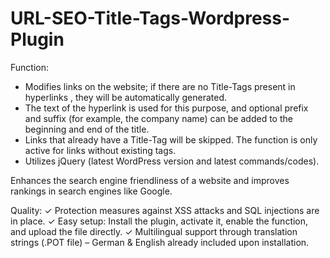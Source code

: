 # URL-SEO-Title-Tags-Wordpress-Plugin

Function:

- Modifies links on the website; if there are no Title-Tags present in hyperlinks <a>, they will be automatically generated.
- The text of the hyperlink is used for this purpose, and optional prefix and suffix (for example, the company name) can be added to the beginning and end of the title.
- Links that already have a Title-Tag will be skipped. The function is only active for links without existing tags.
- Utilizes jQuery (latest WordPress version and latest commands/codes).

Enhances the search engine friendliness of a website and improves rankings in search engines like Google.

Quality:
✓ Protection measures against XSS attacks and SQL injections are in place.
✓ Easy setup: Install the plugin, activate it, enable the function, and upload the file directly.
✓ Multilingual support through translation strings (.POT file) – German & English already included upon installation.

